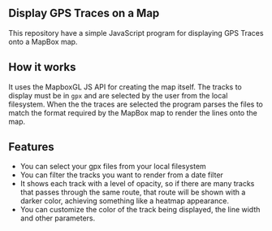 ## Display GPS Traces on a Map
This repository have a simple JavaScript program for displaying GPS Traces onto a MapBox map.

## How it works
It uses the MapboxGL JS API for creating the map itself. The tracks to display must be in `gpx` and are selected by the user from the local filesystem. When the the traces are selected the program parses the files to match the format required by the MapBox map to render the lines onto the map.

## Features
- You can select your gpx files from your local filesystem
- You can filter the tracks you want to render from a date filter
- It shows each track with a level of opacity, so if there are many tracks that passes through the same route, that route will be shown with a darker color, achieving something like a heatmap appearance.
- You can customize the color of the track being displayed, the line width and other parameters.

